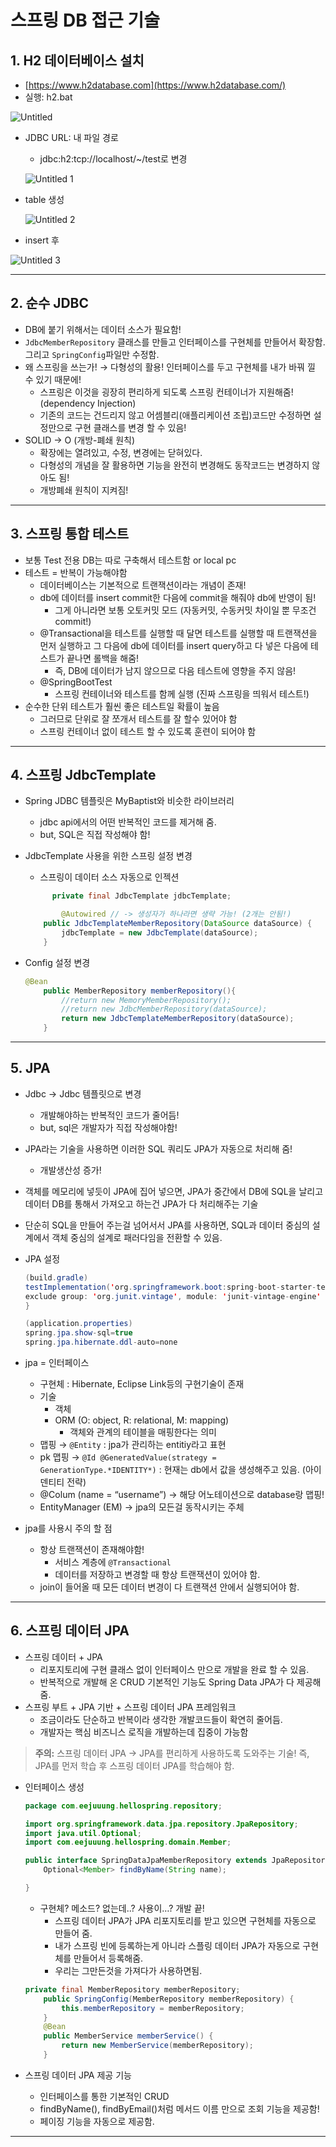 # 스프링 DB 접근 기술

## 1. H2 데이터베이스 설치

- [https://www.h2database.com](https://www.h2database.com/)
- 실행: h2.bat

![Untitled](https://github.com/eejuuung/Spring_Study_Basic/assets/46306166/e667014a-5e25-4cc5-8df5-4f49a59aaa92)


- JDBC URL: 내 파일 경로
    - jdbc:h2:tcp://localhost/~/test로 변경
    
    ![Untitled 1](https://github.com/eejuuung/Spring_Study_Basic/assets/46306166/60e56956-df56-43cc-a6f1-b1f2591db9a8)

    
- table 생성
    
    ![Untitled 2](https://github.com/eejuuung/Spring_Study_Basic/assets/46306166/27f5ff81-e481-4159-ac83-4a6d894fbe1f)

    
- insert 후

![Untitled 3](https://github.com/eejuuung/Spring_Study_Basic/assets/46306166/f0c3a8a7-bfe6-4b4a-8497-71d94e47651f)


---

## 2. 순수 JDBC

- DB에 붙기 위해서는 데이터 소스가 필요함!
- `JdbcMemberRepository` 클래스를 만들고 인터페이스를 구현체를 만들어서 확장함.
그리고 `SpringConfig`파일만 수정함.
- 왜 스프링을 쓰는가!
 → 다형성의 활용! 인터페이스를 두고 구현체를 내가 바꿔 낄 수 있기 때문에!
    - 스프링은 이것을 굉장히 편리하게 되도록 스프링 컨테이너가 지원해줌! (dependency Injection)
    - 기존의 코드는 건드리지 않고 어셈블리(애플리케이션 조립)코드만 수정하면 설정만으로 구현 클래스를 변경 할 수 있음!
- SOLID → O (개방-폐쇄 원칙)
    - 확장에는 열려있고, 수정, 변경에는 닫혀있다.
    - 다형성의 개념을 잘 활용하면 기능을 완전히 변경해도 동작코드는 변경하지 않아도 됨!
    - 개방폐쇄 원칙이 지켜짐!

---

## 3. 스프링 통합 테스트

- 보통 Test 전용 DB는 따로 구축해서 테스트함 or local pc
- 테스트 = 반복이 가능해야함
    - 데이터베이스는 기본적으로 트랜잭션이라는 개념이 존재!
    - db에 데이터를 insert commit한 다음에 commit을 해줘야 db에 반영이 됨!
        - 그게 아니라면 보통 오토커밋 모드 (자동커밋, 수동커밋 차이일 뿐 무조건 commit!)
    - @Transactional을 테스트를 실행할 때 달면 테스트를 실행할 때 트랜잭션을 먼저 실행하고 그 다음에 db에 데이터를 insert query하고 다 넣은 다음에 테스트가 끝나면 롤백을 해줌!
        - 즉, DB에 데이터가 남지 않으므로 다음 테스트에 영향을 주지 않음!
    - @SpringBootTest
        - 스프링 컨테이너와 테스트를 함께 실행 (진짜 스프링을 띄워서 테스트!)
- 순수한 단위 테스트가 훨씬 좋은 테스트일 확률이 높음
    - 그러므로 단위로 잘 쪼개서 테스트를 잘 할수 있어야 함
    - 스프링 컨테이너 없이 테스트 할 수 있도록 훈련이 되어야 함

---

## 4. 스프링 JdbcTemplate

- Spring JDBC 템플릿은 MyBaptist와 비슷한 라이브러리
    - jdbc api에서의 어떤 반복적인 코드를 제거해 줌.
    - but, SQL은 직접 작성해야 함!

- JdbcTemplate 사용을 위한 스프링 설정 변경
    - 스프링이 데이터 소스 자동으로 인젝션
    
    ```java
    	  private final JdbcTemplate jdbcTemplate;
    
    		@Autowired // -> 생성자가 하나라면 생략 가능! (2개는 안됨!)
        public JdbcTemplateMemberRepository(DataSource dataSource) {
            jdbcTemplate = new JdbcTemplate(dataSource);
        }
    ```
    

- Config 설정 변경
    
    ```java
    @Bean
        public MemberRepository memberRepository(){
            //return new MemoryMemberRepository();
            //return new JdbcMemberRepository(dataSource);
            return new JdbcTemplateMemberRepository(dataSource);
        }
    ```
    

---

## 5. JPA

- Jdbc → Jdbc 템플릿으로 변경
    - 개발해야하는 반복적인 코드가 줄어듬!
    - but, sql은 개발자가 직접 작성해야함!
- JPA라는 기술을 사용하면 이러한 SQL 쿼리도 JPA가 자동으로 처리해 줌!
    - 개발생산성 증가!
- 객체를 메모리에 넣듯이 JPA에 집어 넣으면, JPA가 중간에서 DB에 SQL을 날리고 데이터 DB를 통해서 가져오고 하는건 JPA가 다 처리해주는 기술
- 단순히 SQL을 만들어 주는걸 넘어서서 JPA를 사용하면, SQL과 데이터 중심의 설계에서 객체 중심의 설계로 패러다임을 전환할 수 있음.

- JPA 설정
    
    ```java
    (build.gradle)
    testImplementation('org.springframework.boot:spring-boot-starter-test') {
    exclude group: 'org.junit.vintage', module: 'junit-vintage-engine'
    }
    
    (application.properties)
    spring.jpa.show-sql=true
    spring.jpa.hibernate.ddl-auto=none
    ```
    

- jpa = 인터페이스
    - 구현체 : Hibernate, Eclipse Link등의 구현기술이 존재
    - 기술
        - 객체
        - ORM (O: object, R: relational, M: mapping)
            - 객체와 관계의 테이블을 매핑한다는 의미
    - 맵핑 → `@Entity` : jpa가 관리하는 entitiy라고 표현
    - pk 맵핑 → `@Id @GeneratedValue(strategy = GenerationType.*IDENTITY*)`
    : 현재는 db에서 값을 생성해주고 있음. (아이덴티티 전략)
    - @Colum (name = “username”) → 해당 어노테이션으로 database랑 맵핑!
    - EntityManager (EM) → jpa의 모든걸 동작시키는 주체

- jpa를 사용시 주의 할 점
    - 항상 트랜잭션이 존재해야함!
        - 서비스 계층에 `@Transactional`
        - 데이터를 저장하고 변경할 때 항상 트랜잭션이 있어야 함.
    - join이 들어올 때 모든 데이터 변경이 다 트랜잭션 안에서 실행되어야 함.

---

## 6. 스프링 데이터 JPA

- 스프링 데이터 + JPA
    - 리포지토리에 구현 클래스 없이 인터페이스 만으로 개발을 완료 할 수 있음.
    - 반복적으로 개발해 온 CRUD 기본적인 기능도 Spring Data JPA가 다 제공해줌.
- 스프링 부트 + JPA 기반 + 스프링 데이터 JPA 프레임워크
    - 조금이라도 단순하고 반복이라 생각한 개발코드들이 확연히 줄어듬.
    - 개발자는 핵심 비즈니스 로직을 개발하는데 집중이 가능함

> **주의:** 스프링 데이터 JPA 
→ JPA를 편리하게 사용하도록 도와주는 기술!
즉, JPA를 먼저 학습 후 스프링 데이터 JPA를 학습해야 함.
> 

- 인터페이스 생성
    
    ```java
    package com.eejuuung.hellospring.repository;
    
    import org.springframework.data.jpa.repository.JpaRepository;
    import java.util.Optional;
    import com.eejuuung.hellospring.domain.Member;
    
    public interface SpringDataJpaMemberRepository extends JpaRepository<Member, Long>, MemberRepository {
        Optional<Member> findByName(String name);
    
    }
    ```
    
    - 구현체? 메소드? 없는데..? 사용이…? 개발 끝!
        - 스프링 데이터 JPA가 JPA 리포지토리를 받고 있으면 구현체를 자동으로 만들어 줌.
        - 내가 스프링 빈에 등록하는게 아니라 스플링 데이터 JPA가 자동으로 구현체를 만들어서 등록해줌.
        - 우리는 그만든것을 가져다가 사용하면됨.
    
    ```java
    private final MemberRepository memberRepository;
        public SpringConfig(MemberRepository memberRepository) {
            this.memberRepository = memberRepository;
        }
        @Bean
        public MemberService memberService() {
            return new MemberService(memberRepository);
        }
    ```
    

- 스프링 데이터 JPA 제공 기능
    - 인터페이스를 통한 기본적인 CRUD
    - findByName(), findByEmail()처럼 메서드 이름 만으로 조회 기능을 제공함!
    - 페이징 기능을 자동으로 제공함.

---
